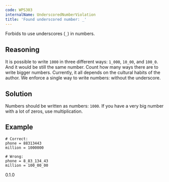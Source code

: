 ```yaml
---
code: WPS303
internalName: UnderscoredNumberViolation
title: 'Found underscored number: _'
---
```


Forbids to use underscores (`_`) in numbers.

## Reasoning
It is possible to write `1000` in three different ways: `1_000`,
`10_00`, and `100_0`. And it would be still the same number. Count
how many ways there are to write bigger numbers. Currently, it all
depends on the cultural habits of the author. We enforce a single
way to write numbers: without the underscore.

## Solution
Numbers should be written as numbers: `1000`. If you have a very big
number with a lot of zeros, use multiplication.

## Example

    # Correct:
    phone = 88313443
    million = 1000000
    
    # Wrong:
    phone = 8_83_134_43
    million = 100_00_00

<div class="versionadded">

0.1.0

</div>
